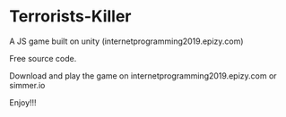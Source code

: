 # Terrorists-Killer
 A JS game built on unity (internetprogramming2019.epizy.com)

Free source code.

Download and play the game on internetprogramming2019.epizy.com or simmer.io

Enjoy!!!
